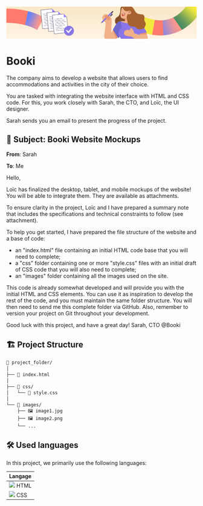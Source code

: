![png](readme_pictures/banner.png)

# Booki

The company aims to develop a website that allows users to find accommodations and activities in the city of their choice.

You are tasked with integrating the website interface with HTML and CSS code. For this, you work closely with Sarah, the CTO, and Loïc, the UI designer.

Sarah sends you an email to present the progress of the project.

## 🚀 Subject: Booki Website Mockups

**From**: Sarah

**To**: Me

Hello,

Loïc has finalized the desktop, tablet, and mobile mockups of the website! You will be able to integrate them. They are available as attachments.

To ensure clarity in the project, Loïc and I have prepared a summary note that includes the specifications and technical constraints to follow (see attachment).

To help you get started, I have prepared the file structure of the website and a base of code:

-   an "index.html" file containing an initial HTML code base that you will need to complete;
-   a "css" folder containing one or more "style.css" files with an initial draft of CSS code that you will also need to complete;
-   an "images" folder containing all the images used on the site.

This code is already somewhat developed and will provide you with the initial HTML and CSS elements. You can use it as inspiration to develop the rest of the code, and you must maintain the same folder structure. You will then need to send me this complete folder via GitHub. Also, remember to version your project on Git throughout your development.

Good luck with this project, and have a great day!
Sarah, CTO @Booki

## 🏗️ Project Structure

```<name of the language>
📁 project_folder/
│
├── 📄 index.html
│
├── 📁 css/
│   └── 📄 style.css
│
└── 📁 images/
    ├── 🖼️ image1.jpg
    ├── 🖼️ image2.png
    └── ...
```

## 🛠️ Used languages

In this project, we primarily use the following languages:

| Langage                                                             |
| ------------------------------------------------------------------- |
| <img src="https://img.icons8.com/color/48/000000/html-5.png"/> HTML |
| <img src="https://img.icons8.com/color/48/000000/css3.png"/> CSS    |
